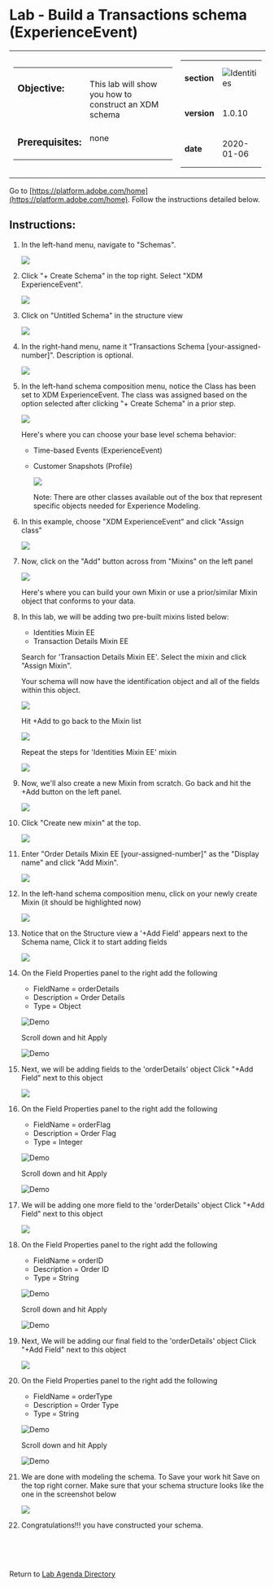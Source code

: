 # Lab - Build a Transactions schema (ExperienceEvent)

<table style="border-collapse: collapse; border: none;" class="tab" cellspacing="0" cellpadding="0">

<tr style="border: none;">

<div align="left">
<td width="600" style="border: none;">
<table>
<tbody valign="top">
      <tr width="500">
            <td valign="top"><h3>Objective:</h3></td>
            <td valign="top"><br>This  lab will show you how to construct an XDM schema
            </td>
     </tr>
     <tr width="500">
           <td valign="top"><h3>Prerequisites:</h3></td>
           <td valign="top"><br>none
           </td>
     </tr>
</tbody>
</table>
</td>
</div>

<div align="right">
<td style="border: none;" valign="top">

<table>
<tbody valign="top">
      <tr>
            <td valign="middle" height="70"><b>section</b></td>
            <td valign="middle" height="70"><img src="https://github.com/adobe/AEP-Hands-on-Labs/blob/master/assets/images/left_hand_nav_menu_schemas.png?raw=true" alt="Identities"></td>
      </tr>
      <tr>
            <td valign="middle" height="70"><b>version</b></td>
            <td valign="middle" height="70">1.0.10</td>
      </tr>
      <tr>
            <td valign="middle" height="70"><b>date</b></td>
            <td valign="middle" height="70">2020-01-06</td>
      </tr>
</tbody>
</table>
</td>
</div>

</tr>
</table>

Go to [https://platform.adobe.com/home](https://platform.adobe.com/home). Follow the instructions detailed below.

## Instructions:

1. In the left-hand menu, navigate to "Schemas".


      <kbd><img src="./images/schemahome.png"  /></kdb>

2. Click "+ Create Schema" in the top right. Select "XDM ExperienceEvent".


      <kbd><img src="./images/schemacreate.png" /></kdb>

3. Click on "Untitled Schema" in the structure view


    <kbd><img src="./images/schemaname.png"  /></kdb>

4. In the right-hand menu, name it "Transactions Schema [your-assigned-number]". Description is optional.


    <kbd><img src="./images/schemaname1.png"  /></kdb>
   
5. In the left-hand schema composition menu, notice the Class has been set to XDM ExperienceEvent. The class was assigned based on the option selected after clicking "+ Create Schema" in a prior step.

   <kbd><img src="./images/schemaclassassign.png"  /></kdb>


    Here's where you can choose your base level schema behavior:
    - Time-based Events (ExperienceEvent)
    - Customer Snapshots (Profile)


      <kbd><img src="./images/schemaclass.png"  /></kdb>


      Note: There are other classes available out of the box that represent specific objects needed for Experience Modeling.

6. In this example, choose "XDM ExperienceEvent" and click "Assign class"


      <kbd><img src="./images/schemaclass1.png"  /></kdb>

7. Now, click on the "Add" button across from "Mixins" on the left panel


    <kbd><img src="./images/schemamixin.png"  /></kdb>


      Here's where you can build your own Mixin or use a prior/similar Mixin object that conforms to your data.

8. In this lab, we will be adding two pre-built mixins listed below:

   - Identities Mixin EE
   - Transaction Details Mixin EE

   Search for 'Transaction Details Mixin EE'. Select the mixin and click "Assign Mixin".

   Your schema will now have the identification object and all of the fields within this object.

   <kbd><img src="./images/schemamixin2.png"  /></kdb>

   Hit +Add to go back to the Mixin list

   <kbd><img src="./images/schemamixin3.png"  /></kdb>

   Repeat the steps for 'Identities Mixin EE' mixin

   <kbd><img src="./images/schemamixin4.png"  /></kdb>

9. Now, we'll also create a new Mixin from scratch. Go back and hit the +Add button on the left panel.

   <kbd><img src="./images/schemamixin6.png"  /></kdb>

10. Click "Create new mixin" at the top.


      <kbd><img src="./images/schemamixin7.png"  /></kdb>

11. Enter "Order Details Mixin EE [your-assigned-number]" as the "Display name" and click "Add Mixin".


    <kbd><img src="./images/schemamixin8.png"  /></kdb>
    
12. In the left-hand schema composition menu, click on your newly create Mixin (it should be highlighted now)


    <kbd><img src="./images/schemamixin9.png"  /></kdb>

13. Notice that on the Structure view a '+Add Field' appears next to the Schema name, Click it to start adding fields


    <kbd><img src="./images/schemamixin10.png"  /></kdb>

14. On the Field Properties panel to the right add the following  
    - FieldName = orderDetails
    - Description = Order Details
    - Type = Object


    ![Demo](./images/schemamixin11.png)


    Scroll  down and hit Apply


    ![Demo](./images/schemaapply.png)

15. Next, we will be adding fields to the 'orderDetails' object Click "+Add Field" next to this object

    <kbd><img src="./images/schemamixin12.png"  /></kdb>

16. On the Field Properties panel to the right add the following  
    - FieldName = orderFlag
    - Description = Order Flag
    - Type = Integer


     ![Demo](./images/schemamixin13.png)


     Scroll down and hit Apply


    ![Demo](./images/schemaapply.png)

17. We will be adding one more field to the 'orderDetails' object Click "+Add Field" next to this object


    <kbd><img src="./images/schemamixin12.png"  /></kdb>

18. On the Field Properties panel to the right add the following  
    - FieldName = orderID
    - Description = Order ID
    - Type = String

    ![Demo](./images/schemamixin14.png)


    Scroll down and hit Apply


    ![Demo](./images/schemaapply.png)

19. Next, We will be adding our final field to the 'orderDetails' object Click "+Add Field" next to this object

    <kbd><img src="./images/schemamixin15.png"  /></kdb>

20. On the Field Properties panel to the right add the following  
    - FieldName = orderType
    - Description = Order Type
    - Type = String


    ![Demo](./images/schemamixin15.png)


    Scroll down and hit Apply


    ![Demo](./images/schemaapply.png)

21. We are done with modeling the schema. To Save your work hit Save on the top right corner. Make sure that your schema structure looks like the one in the screenshot below

    <kbd><img src="./images/schemafinal.png"  /></kdb>

22. Congratulations!!! you have constructed your schema.

<br>
<br>
<br>

Return to [Lab Agenda Directory](https://github.com/adobe/AEP-Hands-on-Labs/blob/master/labs/fsi6/README.md#lab-agenda)
